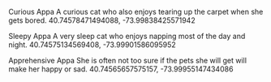 Curious Appa
A curious cat who also enjoys tearing up the carpet when she gets bored.
40.74578471494088, -73.99838425571942


Sleepy Appa
A very sleep cat who enjoys napping most of the day and night.
40.74575134569408, -73.99901586095952



Apprehensive Appa
She is often not too sure if the pets she will get will make her happy or sad.
40.74565657575157, -73.99955147434086